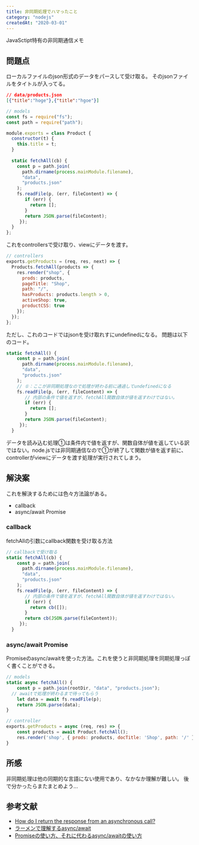 ```yaml
---
title: 非同期処理でハマったこと
category: "nodejs"
createdAt: "2020-03-01"
---
```


JavaSctipt特有の非同期通信メモ

## 問題点

ローカルファイルのjson形式のデータをパースして受け取る。
そのjsonファイルをタイトルが入ってる。

```json
// data/products.json
[{"title":"hoge"},{"title":"hgoe"}] 
```

```javascript
// models
const fs = require("fs");
const path = require("path");

module.exports = class Product {
  constructor(t) {
    this.title = t;
  }
  
  static fetchAll(cb) {
    const p = path.join(
      path.dirname(process.mainModule.filename),
      "data", 
      "products.json"
    );
    fs.readFile(p, (err, fileContent) => {
       if (err) {
         return [];
       }
       return JSON.parse(fileContent);
     });
  }
};
```

これをcontrollersで受け取り、viewにデータを渡す。

```javascript
// controllers
exports.getProducts = (req, res, next) => {
  Products.fetchAll(products => {
    res.render("shop", {
      prods: products,
      pageTitle: "Shop",
      path: "/",
      hasProducts: products.length > 0,
      activeShop: true,
      productCSS: true
    });
  });
};
```

ただし、これのコードではjsonを受け取れすにundefinedになる。
問題は以下のコード。

```javascript
static fetchAll() {
    const p = path.join(
      path.dirname(process.mainModule.filename),
      "data", 
      "products.json"
    );
  	// ①：ここが非同期処理なので処理が終わる前に通過してundefinedになる
    fs.readFile(p, (err, fileContent) => {
       // 内部の条件で値を返すが、fetchAll関数自体が値を返すわけではない。
       if (err) {
         return [];
       }
       return JSON.parse(fileContent);
     });
  }
```

データを読み込む処理①は条件内で値を返すが、関数自体が値を返している訳ではない。node.jsでは非同期通信なので①が終了して関数が値を返す前に、controllerがviewにデータを渡す処理が実行されてしまう。

## 解決案

これを解決するためには色々方法論がある。

- callback
- async/await Promise

### callback

fetchAllの引数にcallback関数を受け取る方法

```javascript
// callbackで受け取る
static fetchAll(cb) {
    const p = path.join(
      path.dirname(process.mainModule.filename),
      "data", 
      "products.json"
    );
    fs.readFile(p, (err, fileContent) => {
       // 内部の条件で値を返すが、fetchAll関数自体が値を返すわけではない。
       if (err) {
         return cb([]);
       }
       return cb(JSON.parse(fileContent));
     });
  }
```

### async/await Promise

Promiseのasync/awaitを使った方法。これを使うと非同期処理を同期処理っぽく書くことができる。

```javascript
// models
static async fetchAll() {
	const p = path.join(rootDir, "data", "products.json");
  // awaitで処理が終わるまで待ってもらう
	let data = await fs.readFile(p);
	return JSON.parse(data);
}
```

```javascript
// controller
exports.getProducts = async (req, res) => {
	const products = await Product.fetchAll();
	res.render('shop', { prods: products, docTitle: 'Shop', path: '/' });
}
```

## 所感

非同期処理は他の同期的な言語にない使用であり、なかなか理解が難しい。
後で分かったらまたまとめよう...

## 参考文献

- [How do I return the response from an asynchronous call?](https://stackoverflow.com/questions/14220321/how-do-i-return-the-response-from-an-asynchronous-call)
- [ラーメンで理解するasync/await](https://qiita.com/7tsuno/items/6d5a27ffe9143b35defe)
- [Promiseの使い方、それに代わるasync/awaitの使い方](https://qiita.com/suin/items/97041d3e0691c12f4974)

